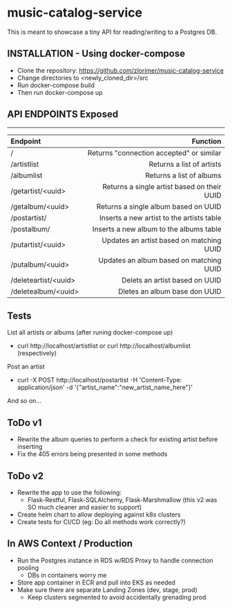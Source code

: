 # music-catalog-service
This is meant to showcase a tiny API for reading/writing to a Postgres DB.

## INSTALLATION - Using docker-compose
- Clone the repository: https://github.com/zlorimer/music-catalog-service
- Change directories to <newly_cloned_dir>/src
- Run docker-compose build
- Then run docker-compose up

## API ENDPOINTS Exposed
---
| Endpoint | Function
| :--- | ---:
| /  | Returns "connection accepted" or similar
| /artistlist | Returns a list of artists
| /albumlist | Returns a list of albums
| /getartist/\<uuid\> | Returns a single artist based on their UUID
| /getalbum/\<uuid\> | Returns a single album based on UUID
| /postartist/ | Inserts a new artist to the artists table
| /postalbum/ | Inserts a new album to the albums table
| /putartist/\<uuid\> | Updates an artist based on matching UUID
| /putalbum/\<uuid\> | Updates an album based on matching UUID
| /deleteartist/\<uuid\> | Delets an artist based on UUID
| /deletealbum/\<uuid\> | Dletes an album base don UUID

## Tests
List all artists or albums (after runing docker-compose up)
- curl http://localhost/artistlist or curl http://localhost/albumlist (respectively)

Post an artist
- curl -X POST http://localhost/postartist
   -H 'Content-Type: application/json'
   -d '{"artist_name":"new_artist_name_here"}'
   
 And so on...
 
 ## ToDo v1
 - Rewrite the album queries to perform a check for existing artist before inserting
 - Fix the 405 errors being presented in some methods
 ## ToDo v2
 - Rewrite the app to use the following: 
   - Flask-Restful, Flask-SQLAlchemy, Flask-Marshmallow (this v2 was SO much cleaner and easier to support)
 - Create helm chart to allow deploying against k8s clusters
 - Create tests for CI/CD (eg: Do all methods work correctly?)
## In AWS Context / Production
- Run the Postgres instance in RDS w/RDS Proxy to handle connection pooling
  - DBs in containers worry me
- Store app container in ECR and pull into EKS as needed
- Make sure there are separate Landing Zones (dev, stage, prod)
  - Keep clusters segmented to avoid accidentally grenading prod